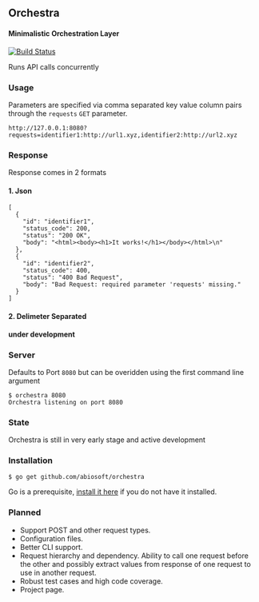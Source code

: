 ## Orchestra
#### Minimalistic Orchestration Layer
[![Build Status](https://drone.io/github.com/abiosoft/orchestra/status.png)](https://drone.io/github.com/abiosoft/orchestra/latest)

Runs API calls concurrently

### Usage
Parameters are specified via comma separated key value column pairs through the `requests` `GET` parameter.
```
http://127.0.0.1:8080?requests=identifier1:http://url1.xyz,identifier2:http://url2.xyz
```

### Response
Response comes in 2 formats
#### 1. Json
```
[
  {
    "id": "identifier1",
    "status_code": 200,
    "status": "200 OK",
    "body": "<html><body><h1>It works!</h1></body></html>\n"
  },
  {
    "id": "identifier2",
    "status_code": 400,
    "status": "400 Bad Request",
    "body": "Bad Request: required parameter 'requests' missing."
  }
]
```
#### 2. Delimeter Separated
**under development**

### Server
Defaults to Port `8080` but can be overidden using the first command line argument
```
$ orchestra 8080
Orchestra listening on port 8080
```

### State
Orchestra is still in very early stage and active development

### Installation
```
$ go get github.com/abiosoft/orchestra
```
Go is a prerequisite, [install it here](https://golang.org/doc/install) if you do not have it installed.

### Planned
* Support POST and other request types.
* Configuration files.
* Better CLI support.
* Request hierarchy and dependency. Ability to call one request before the other and possibly extract values from response of one request to use in another request.
* Robust test cases and high code coverage.
* Project page.
